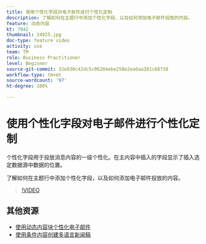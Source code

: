 ```yaml
---
title: 使用个性化字段对电子邮件进行个性化定制
description: 了解如何在主题行中添加个性化字段，以及如何添加电子邮件投放的内容。
feature: 动态内容
kt: 7942
thumbnail: 24925.jpg
doc-type: feature video
activity: use
team: TM
role: Business Practitioner
level: Beginner
source-git-commit: 32e930c42dc5c06204ebe250e2ea6aa281c68738
workflow-type: tm+mt
source-wordcount: '97'
ht-degree: 100%

---
```



# 使用个性化字段对电子邮件进行个性化定制

个性化字段用于投放消息内容的一级个性化。在主内容中插入的字段显示了插入选定数据源中数据的位置。

了解如何在主题行中添加个性化字段，以及如何添加电子邮件投放的内容。

>[!VIDEO](https://video.tv.adobe.com/v/24925?quality=12)

## 其他资源

* [使用动态内容块个性化电子邮件](/help/content-creation/personalize-using-dynamic-content-blocks.md)
* [使用条件内容创建多语言新闻稿](/help/content-creation/create-a-multilingual-newsletter-using-conditional-content.md)
